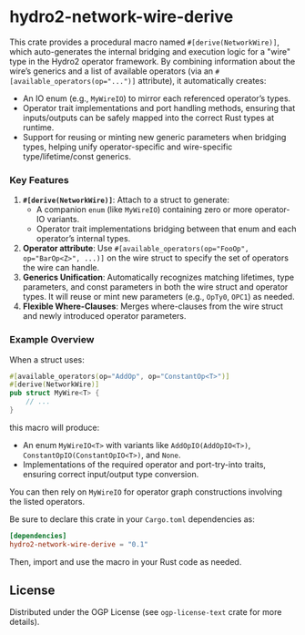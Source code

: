 # hydro2-network-wire-derive

This crate provides a procedural macro named `#[derive(NetworkWire)]`, which auto-generates the internal bridging and execution logic for a "wire" type in the Hydro2 operator framework. By combining information about the wire’s generics and a list of available operators (via an `#[available_operators(op="...")]` attribute), it automatically creates:

- An IO enum (e.g., `MyWireIO`) to mirror each referenced operator’s types.
- Operator trait implementations and port handling methods, ensuring that inputs/outputs can be safely mapped into the correct Rust types at runtime.
- Support for reusing or minting new generic parameters when bridging types, helping unify operator-specific and wire-specific type/lifetime/const generics.

### Key Features

1. **`#[derive(NetworkWire)]`**: Attach to a struct to generate:
   - A companion `enum` (like `MyWireIO`) containing zero or more operator-IO variants.
   - Operator trait implementations bridging between that enum and each operator’s internal types.
2. **Operator attribute**: Use `#[available_operators(op="FooOp", op="BarOp<Z>", ...)]` on the wire struct to specify the set of operators the wire can handle.
3. **Generics Unification**: Automatically recognizes matching lifetimes, type parameters, and const parameters in both the wire struct and operator types. It will reuse or mint new parameters (e.g., `OpTy0`, `OPC1`) as needed.
4. **Flexible Where-Clauses**: Merges where-clauses from the wire struct and newly introduced operator parameters.

### Example Overview

When a struct uses:

```rust
#[available_operators(op="AddOp", op="ConstantOp<T>")]
#[derive(NetworkWire)]
pub struct MyWire<T> {
    // ...
}
```

this macro will produce:

- An enum `MyWireIO<T>` with variants like `AddOpIO(AddOpIO<T>)`, `ConstantOpIO(ConstantOpIO<T>)`, and `None`.
- Implementations of the required operator and port-try-into traits, ensuring correct input/output type conversion.

You can then rely on `MyWireIO` for operator graph constructions involving the listed operators.

Be sure to declare this crate in your `Cargo.toml` dependencies as:
```toml
[dependencies]
hydro2-network-wire-derive = "0.1"
```

Then, import and use the macro in your Rust code as needed.

## License

Distributed under the OGP License (see `ogp-license-text` crate for more details).
